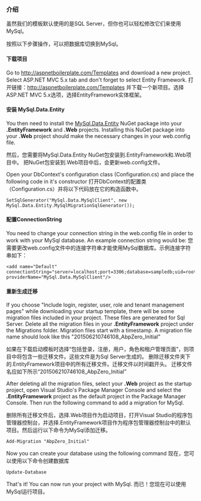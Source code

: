### 介绍

虽然我们的模板默认使用的是SQL Server，但你也可以轻松修改它们来使用MySql。

按照以下步骤操作，可以把数据库切换到MySql。

#### 下载项目

Go to <http://aspnetboilerplate.com/Templates> and download a new
project. Select ASP.NET MVC 5.x tab and don't forget to select Entity
Framework.
打开链接：http://aspnetboilerplate.com/Templates 并下载一个新项目。选择ASP.NET MVC 5.x选项，选择EntityFramework实体框架。

#### 安装 MySql.Data.Entity

You then need to install the
[MySql.Data.Entity](https://www.nuget.org/packages/MySql.Data.Entity/)
NuGet package into your **.EntityFramework** and **.Web** projects.
Installing this NuGet package into your **.Web** project should make the
necessary changes in your web.config file.

然后，您需要将MySql.Data.Entity NuGet包安装到.EntityFramework和.Web项目中。
把NuGet包安装到.Web项目中后，会更新web.config文件。

Open your DbContext's configuration class (Configuration.cs) and place
the following code in it's constructor
打开DbContext的配置类（Configuration.cs）并将以下代码放在它的构造函数中。

    SetSqlGenerator("MySql.Data.MySqlClient", new MySql.Data.Entity.MySqlMigrationSqlGenerator()); 


#### 配置ConnectionString

You need to change your connection string in the web.config file in
order to work with your MySql database. An example connection string
would be:
您需要更改web.config文件中的连接字符串才能使用MySql数据库。示例连接字符串如下：

    <add name="Default" connectionString="server=localhost;port=3306;database=sampledb;uid=root;password=***" providerName="MySql.Data.MySqlClient"/>

#### 重新生成迁移

If you choose "Include login, register, user, role and tenant management pages" while downloading your startup
template, there will be some migration files included in your project.
These files are generated for Sql Server. Delete all the migration files
in your **.EntityFramework** project under the Migrations folder. Migration
files start with a timestamp. A migration file name should look like this
"201506210746108\_AbpZero\_Initial"

如果在下载启动模板时选择“包括登录，注册，用户，角色和租户管理页面”，则项目中将包含一些迁移文件。这些文件是为Sql Server生成的。
删除迁移文件夹下的.EntityFramework项目中的所有迁移文件。迁移文件以时间戳开头。
迁移文件名应如下所示“201506210746108_AbpZero_Initial”

After deleting all the migration files, select your **.Web** project as the
startup project, open Visual Studio's Package Manager Console and select
the **.EntityFramework** project as the default project in the Package Manager
Console. Then run the following command to add a migration for MySql.

删除所有迁移文件后，选择.Web项目作为启动项目，打开Visual Studio的程序包管理器控制台，并选择.EntityFramework项目作为程序包管理器控制台中的默认项目。然后运行以下命令为MySql添加迁移。

    Add-Migration "AbpZero_Initial"

Now you can create your database using the following command
现在，您可以使用以下命令创建数据库

    Update-Database

That's it! You can now run your project with MySql.
而已！您现在可以使用MySql运行项目。
